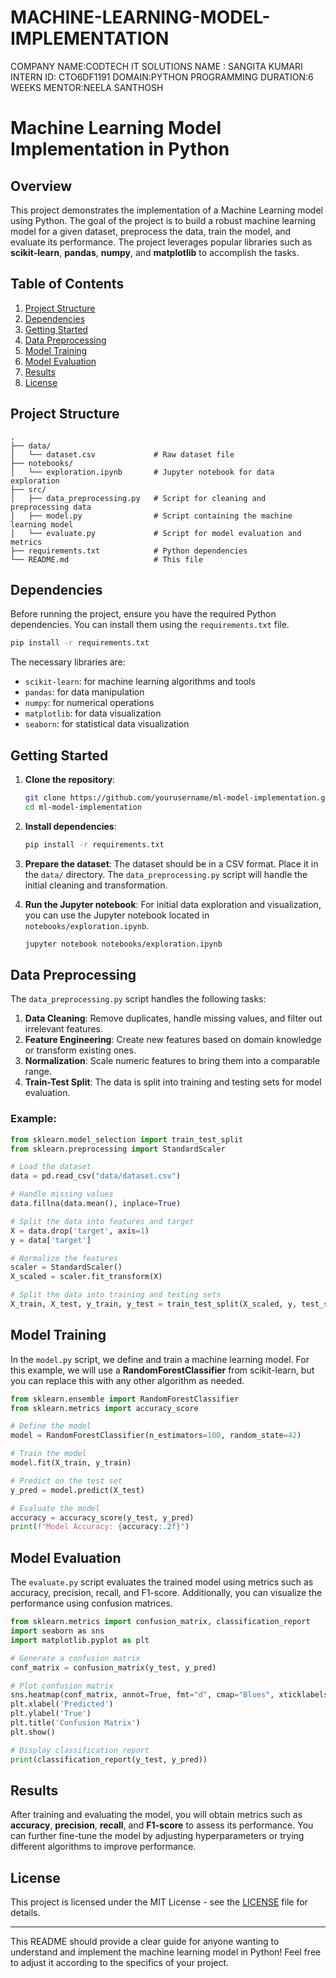 # MACHINE-LEARNING-MODEL-IMPLEMENTATION
COMPANY NAME:CODTECH IT SOLUTIONS
NAME : SANGITA KUMARI
INTERN ID: CTO6DF1191
DOMAIN:PYTHON PROGRAMMING
DURATION:6 WEEKS
MENTOR:NEELA SANTHOSH





# Machine Learning Model Implementation in Python

## Overview

This project demonstrates the implementation of a Machine Learning model using Python. The goal of the project is to build a robust machine learning model for a given dataset, preprocess the data, train the model, and evaluate its performance. The project leverages popular libraries such as **scikit-learn**, **pandas**, **numpy**, and **matplotlib** to accomplish the tasks.

## Table of Contents

1. [Project Structure](#project-structure)
2. [Dependencies](#dependencies)
3. [Getting Started](#getting-started)
4. [Data Preprocessing](#data-preprocessing)
5. [Model Training](#model-training)
6. [Model Evaluation](#model-evaluation)
7. [Results](#results)
8. [License](#license)

## Project Structure

```
.
├── data/
│   └── dataset.csv             # Raw dataset file
├── notebooks/
│   └── exploration.ipynb       # Jupyter notebook for data exploration
├── src/
│   ├── data_preprocessing.py   # Script for cleaning and preprocessing data
│   ├── model.py                # Script containing the machine learning model
│   └── evaluate.py             # Script for model evaluation and metrics
├── requirements.txt            # Python dependencies
└── README.md                   # This file
```

## Dependencies

Before running the project, ensure you have the required Python dependencies. You can install them using the `requirements.txt` file.

```bash
pip install -r requirements.txt
```

The necessary libraries are:

* `scikit-learn`: for machine learning algorithms and tools
* `pandas`: for data manipulation
* `numpy`: for numerical operations
* `matplotlib`: for data visualization
* `seaborn`: for statistical data visualization

## Getting Started

1. **Clone the repository**:

   ```bash
   git clone https://github.com/yourusername/ml-model-implementation.git
   cd ml-model-implementation
   ```

2. **Install dependencies**:

   ```bash
   pip install -r requirements.txt
   ```

3. **Prepare the dataset**:
   The dataset should be in a CSV format. Place it in the `data/` directory. The `data_preprocessing.py` script will handle the initial cleaning and transformation.

4. **Run the Jupyter notebook**:
   For initial data exploration and visualization, you can use the Jupyter notebook located in `notebooks/exploration.ipynb`.

   ```bash
   jupyter notebook notebooks/exploration.ipynb
   ```

## Data Preprocessing

The `data_preprocessing.py` script handles the following tasks:

1. **Data Cleaning**: Remove duplicates, handle missing values, and filter out irrelevant features.
2. **Feature Engineering**: Create new features based on domain knowledge or transform existing ones.
3. **Normalization**: Scale numeric features to bring them into a comparable range.
4. **Train-Test Split**: The data is split into training and testing sets for model evaluation.

### Example:

```python
from sklearn.model_selection import train_test_split
from sklearn.preprocessing import StandardScaler

# Load the dataset
data = pd.read_csv("data/dataset.csv")

# Handle missing values
data.fillna(data.mean(), inplace=True)

# Split the data into features and target
X = data.drop('target', axis=1)
y = data['target']

# Normalize the features
scaler = StandardScaler()
X_scaled = scaler.fit_transform(X)

# Split the data into training and testing sets
X_train, X_test, y_train, y_test = train_test_split(X_scaled, y, test_size=0.2, random_state=42)
```

## Model Training

In the `model.py` script, we define and train a machine learning model. For this example, we will use a **RandomForestClassifier** from scikit-learn, but you can replace this with any other algorithm as needed.

```python
from sklearn.ensemble import RandomForestClassifier
from sklearn.metrics import accuracy_score

# Define the model
model = RandomForestClassifier(n_estimators=100, random_state=42)

# Train the model
model.fit(X_train, y_train)

# Predict on the test set
y_pred = model.predict(X_test)

# Evaluate the model
accuracy = accuracy_score(y_test, y_pred)
print(f"Model Accuracy: {accuracy:.2f}")
```

## Model Evaluation

The `evaluate.py` script evaluates the trained model using metrics such as accuracy, precision, recall, and F1-score. Additionally, you can visualize the performance using confusion matrices.

```python
from sklearn.metrics import confusion_matrix, classification_report
import seaborn as sns
import matplotlib.pyplot as plt

# Generate a confusion matrix
conf_matrix = confusion_matrix(y_test, y_pred)

# Plot confusion matrix
sns.heatmap(conf_matrix, annot=True, fmt="d", cmap="Blues", xticklabels=["Class 0", "Class 1"], yticklabels=["Class 0", "Class 1"])
plt.xlabel('Predicted')
plt.ylabel('True')
plt.title('Confusion Matrix')
plt.show()

# Display classification report
print(classification_report(y_test, y_pred))
```

## Results

After training and evaluating the model, you will obtain metrics such as **accuracy**, **precision**, **recall**, and **F1-score** to assess its performance. You can further fine-tune the model by adjusting hyperparameters or trying different algorithms to improve performance.

## License

This project is licensed under the MIT License - see the [LICENSE](LICENSE) file for details.

---

This README should provide a clear guide for anyone wanting to understand and implement the machine learning model in Python! Feel free to adjust it according to the specifics of your project.
